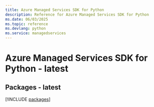 ```yaml
---
title: Azure Managed Services SDK for Python
description: Reference for Azure Managed Services SDK for Python
ms.date: 06/03/2025
ms.topic: reference
ms.devlang: python
ms.service: managedservices
---
```

# Azure Managed Services SDK for Python - latest
## Packages - latest
[!INCLUDE [packages](managed-services-index.md)]